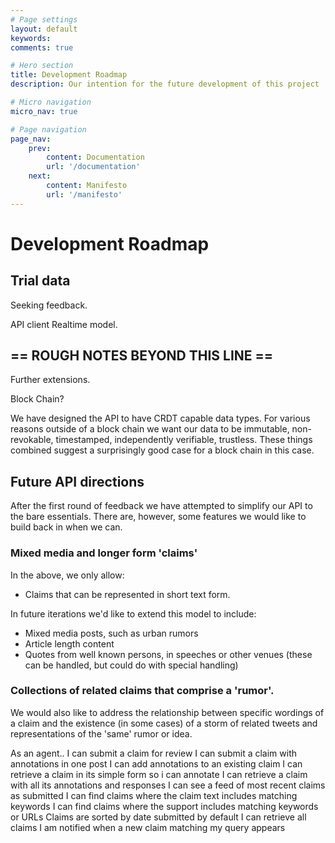 ```yaml
---
# Page settings
layout: default
keywords:
comments: true

# Hero section
title: Development Roadmap
description: Our intention for the future development of this project

# Micro navigation
micro_nav: true

# Page navigation
page_nav:
    prev:
        content: Documentation
        url: '/documentation'
    next:
        content: Manifesto
        url: '/manifesto'
---
```


# Development Roadmap

## Trial data

Seeking feedback.

API client
Realtime model.


## == ROUGH NOTES BEYOND THIS LINE ==


Further extensions. 

Block Chain? 

We have designed the API to have CRDT capable data types. For various reasons outside of a block chain we want our data to be immutable, non-revokable, timestamped, independently verifiable, trustless. These things combined suggest a surprisingly good case for a block chain in this case. 



## Future API directions 

After the first round of feedback we have attempted to simplify our API to the bare essentials. There are, however, some features we would like to build back in when we can. 

### Mixed media and longer form 'claims' 

In the above, we only allow:
* Claims that can be represented in short text form. 

In future iterations we'd like to extend this model to include:
* Mixed media posts, such as urban rumors
* Article length content
* Quotes from well known persons, in speeches or other venues (these can be handled, but could do with special handling)

### Collections of related claims that comprise a 'rumor'. 

We would also like to address the relationship between specific wordings of a claim and the existence (in some cases) of a storm of related tweets and representations of the 'same' rumor or idea. 



As an agent..
I can submit a claim for review 
I can submit a claim with annotations in one post
I can add annotations to an existing claim
I can retrieve a claim in its simple form so i can annotate 
I can retrieve a claim with all its annotations and responses
I can see a feed of most recent claims as submitted
I can find claims where the claim text includes matching keywords
I can find claims where the support includes matching keywords or URLs
Claims are sorted by date submitted by default
I can retrieve all claims 
I am notified when a new claim matching my query appears
